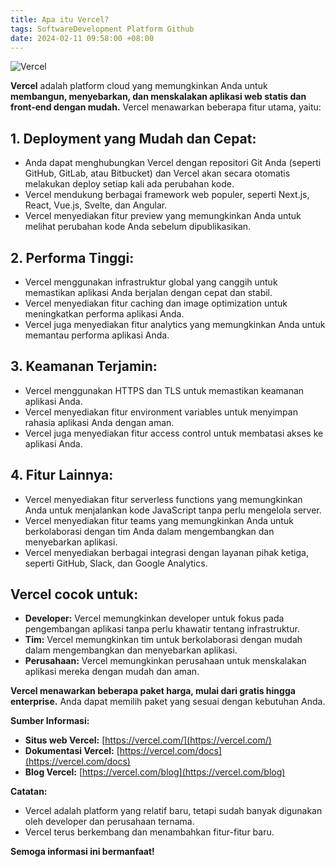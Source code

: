 ```yaml
---
title: Apa itu Vercel?
tags: SoftwareDevelopment Platform Github
date: 2024-02-11 09:58:00 +08:00
---
```


![Vercel](https://encrypted-tbn0.gstatic.com/images?q=tbn:ANd9GcT7lRrtp8gKmq_qihVfPYvrQjt8dVnKsKq_lA&usqp=CAU)





**Vercel** adalah platform cloud yang memungkinkan Anda untuk **membangun, menyebarkan, dan menskalakan aplikasi web statis dan front-end dengan mudah.** Vercel menawarkan beberapa fitur utama, yaitu:
<!--more-->
## **1. Deployment yang Mudah dan Cepat:**

* Anda dapat menghubungkan Vercel dengan repositori Git Anda (seperti GitHub, GitLab, atau Bitbucket) dan Vercel akan secara otomatis melakukan deploy setiap kali ada perubahan kode.
* Vercel mendukung berbagai framework web populer, seperti Next.js, React, Vue.js, Svelte, dan Angular.
* Vercel menyediakan fitur preview yang memungkinkan Anda untuk melihat perubahan kode Anda sebelum dipublikasikan.


## **2. Performa Tinggi:**

* Vercel menggunakan infrastruktur global yang canggih untuk memastikan aplikasi Anda berjalan dengan cepat dan stabil.
* Vercel menyediakan fitur caching dan image optimization untuk meningkatkan performa aplikasi Anda.
* Vercel juga menyediakan fitur analytics yang memungkinkan Anda untuk memantau performa aplikasi Anda.

## **3. Keamanan Terjamin:**

* Vercel menggunakan HTTPS dan TLS untuk memastikan keamanan aplikasi Anda.
* Vercel menyediakan fitur environment variables untuk menyimpan rahasia aplikasi Anda dengan aman.
* Vercel juga menyediakan fitur access control untuk membatasi akses ke aplikasi Anda.

## **4. Fitur Lainnya:**

* Vercel menyediakan fitur serverless functions yang memungkinkan Anda untuk menjalankan kode JavaScript tanpa perlu mengelola server.
* Vercel menyediakan fitur teams yang memungkinkan Anda untuk berkolaborasi dengan tim Anda dalam mengembangkan dan menyebarkan aplikasi.
* Vercel menyediakan berbagai integrasi dengan layanan pihak ketiga, seperti GitHub, Slack, dan Google Analytics.

## **Vercel cocok untuk:**

* **Developer:** Vercel memungkinkan developer untuk fokus pada pengembangan aplikasi tanpa perlu khawatir tentang infrastruktur.
* **Tim:** Vercel memungkinkan tim untuk berkolaborasi dengan mudah dalam mengembangkan dan menyebarkan aplikasi.
* **Perusahaan:** Vercel memungkinkan perusahaan untuk menskalakan aplikasi mereka dengan mudah dan aman.

**Vercel menawarkan beberapa paket harga, mulai dari gratis hingga enterprise.** Anda dapat memilih paket yang sesuai dengan kebutuhan Anda.

**Sumber Informasi:**

* **Situs web Vercel:** [https://vercel.com/](https://vercel.com/)
* **Dokumentasi Vercel:** [https://vercel.com/docs](https://vercel.com/docs)
* **Blog Vercel:** [https://vercel.com/blog](https://vercel.com/blog)

**Catatan:**

* Vercel adalah platform yang relatif baru, tetapi sudah banyak digunakan oleh developer dan perusahaan ternama.
* Vercel terus berkembang dan menambahkan fitur-fitur baru.

**Semoga informasi ini bermanfaat!**
